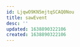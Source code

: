 ```yaml
---
id: LjqwO9KN5mjtqSCAQ0Nou
title: sawEvent
desc: ''
updated: 1638890322106
created: 1638890322106
---
```



